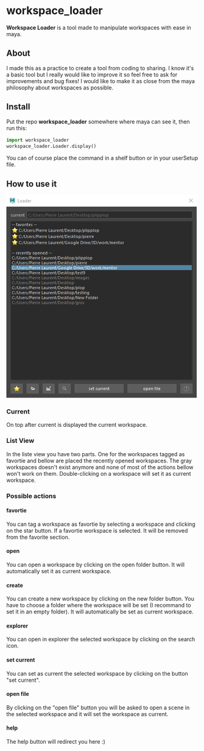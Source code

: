 # workspace_loader
**Workspace Loader** is a tool made to manipulate workspaces with ease in maya. 

## About
I made this as a practice to create a tool from coding to sharing.
I know it's a basic tool but I really would like to improve it so feel free to ask for improvements and bug fixes!
I would like to make it as close from the maya philosophy about workspaces as possible.
 
## Install
Put the repo **workspace_loader** somewhere where maya can see it, then run this:
```python
import workspace_loader
workspace_loader.Loader.display()
```
You can of course place the command in a shelf button or in your userSetup file.

## How to use it
![Loader](/window.PNG)

### Current
On top after current is displayed the current workspace.

### List View
In the liste view you have two parts. One for the workspaces tagged as favortie and bellow are placed the recently opened workspaces. The gray workspaces doesn't exist anymore and none of most of the actions bellow won't work on them. Double-clicking on a workspace will set it as current workspace.

### Possible actions
#### favortie
You can tag a workspace as favortie by selecting a workspace and clicking on the star button. If a favortie workspace is selected. It will be removed from the favorite section.

#### open
You can open a workspace by clicking on the open folder button. It will automatically set it as current workspace.

#### create
You can create a new workspace by clicking on the new folder button. You have to choose a folder where the workspace will be set (I recommand to set it in an empty folder). It will automatically be set as current workspace.

#### explorer
You can open in explorer the selected workspace by clicking on the search icon.

#### set current
You can set as current the selected workspace by clicking on the button "set current".

#### open file
By clicking on the "open file" button you will be asked to open a scene in the selected workspace and it will set the workspace as current.

#### help
The help button will redirect you here :)
